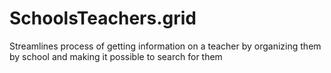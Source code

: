 # SchoolsTeachers.grid
Streamlines process of getting information on a teacher by organizing them by school and making it possible to search for them
